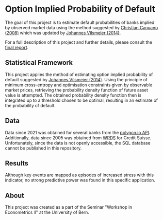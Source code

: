 # Option Implied Probability of Default

The goal of this project is to estimate default probabilities of banks implied
by observed market data using the method suggested by
[Christian Capuano (2008)](https://www.elibrary.imf.org/view/journals/001/2008/194/article-A001-en.xml)
which was updated by [Johannes Vilsmeier (2014)](https://www.bundesbank.de/en/publications/research/discussion-papers/updating-the-option-implied-probability-of-default-methodology-703900).

For a full description of this project and further details, please consult
the [final report](https://github.com/bt-koch/optipod/blob/master/report_final.pdf).

## Statistical Framework

This project applies the method of estimating option implied probability of
default suggested by
[Johannes Vilsmeier (2014)](https://www.bundesbank.de/en/publications/research/discussion-papers/updating-the-option-implied-probability-of-default-methodology-703900).
Using the principle of minimum cross-entropy and optimisation constraints
given by observable market prices, retrieving the probability density
function of future asset value is attempted. The obtained probability
density function then is integrated up to a threshold chosen to be optimal,
resulting in an estimate of the probability of default.

## Data

Data since 2021 was obtained for several banks from  the [polygon.io API](https://polygon.io).
Additionally, data since 2005 was obtained from
[WRDS](https://wrds-www.wharton.upenn.edu) for Credit Suisse.
Unfortunately, since the data is not openly accessible, the SQL database
cannot be published in this repository.

## Results

Although key events are mapped as episodes of increased stress with this
indicator, no strong predictive power was found in this specific application.

## About

This project was created as a part of the Seminar "Workshop in Econometrics II"
at the University of Bern.
